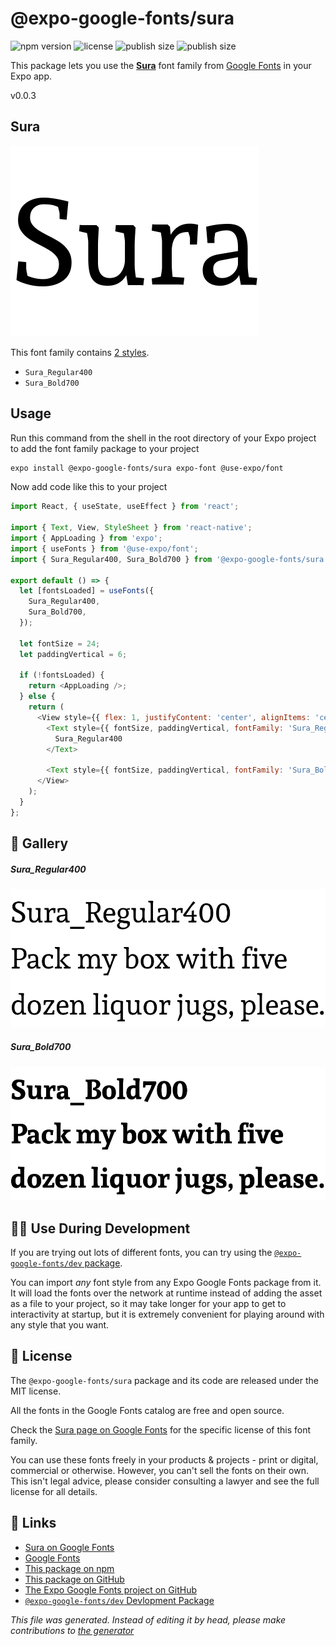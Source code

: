 # @expo-google-fonts/sura

![npm version](https://flat.badgen.net/npm/v/@expo-google-fonts/sura)
![license](https://flat.badgen.net/github/license/expo/google-fonts)
![publish size](https://flat.badgen.net/packagephobia/install/@expo-google-fonts/sura)
![publish size](https://flat.badgen.net/packagephobia/publish/@expo-google-fonts/sura)

This package lets you use the [**Sura**](https://fonts.google.com/specimen/Sura) font family from [Google Fonts](https://fonts.google.com/) in your Expo app.

v0.0.3

## Sura

![Sura](./font-family.png)

This font family contains [2 styles](#gallery).

- `Sura_Regular400`
- `Sura_Bold700`

## Usage

Run this command from the shell in the root directory of your Expo project to add the font family package to your project
```sh
expo install @expo-google-fonts/sura expo-font @use-expo/font
```

Now add code like this to your project
```js
import React, { useState, useEffect } from 'react';

import { Text, View, StyleSheet } from 'react-native';
import { AppLoading } from 'expo';
import { useFonts } from '@use-expo/font';
import { Sura_Regular400, Sura_Bold700 } from '@expo-google-fonts/sura';

export default () => {
  let [fontsLoaded] = useFonts({
    Sura_Regular400,
    Sura_Bold700,
  });

  let fontSize = 24;
  let paddingVertical = 6;

  if (!fontsLoaded) {
    return <AppLoading />;
  } else {
    return (
      <View style={{ flex: 1, justifyContent: 'center', alignItems: 'center' }}>
        <Text style={{ fontSize, paddingVertical, fontFamily: 'Sura_Regular400' }}>
          Sura_Regular400
        </Text>

        <Text style={{ fontSize, paddingVertical, fontFamily: 'Sura_Bold700' }}>Sura_Bold700</Text>
      </View>
    );
  }
};

```

## 🔡 Gallery

##### Sura_Regular400
![Sura_Regular400](./701cc1c8fa22221123e6045f90d0db8d42edadf3b831862ce801b57bb14ac1b1.ttf.png)

##### Sura_Bold700
![Sura_Bold700](./a88482ddb9067b01125775fc0f780c4b615bc72ad86cbec920ee03b2756d8d90.ttf.png)


## 👩‍💻 Use During Development

If you are trying out lots of different fonts, you can try using the [`@expo-google-fonts/dev` package](https://github.com/expo/google-fonts/tree/master/font-packages/dev#readme).

You can import *any* font style from any Expo Google Fonts package from it. It will load the fonts
over the network at runtime instead of adding the asset as a file to your project, so it may take longer
for your app to get to interactivity at startup, but it is extremely convenient
for playing around with any style that you want.

## 📖 License

The `@expo-google-fonts/sura` package and its code are released under the MIT license.

All the fonts in the Google Fonts catalog are free and open source.

Check the [Sura page on Google Fonts](https://fonts.google.com/specimen/Sura) for the specific license of this font family.

You can use these fonts freely in your products & projects - print or digital, commercial or otherwise. However, you can't sell the fonts on their own. This isn't legal advice, please consider consulting a lawyer and see the full license for all details.

## 🔗 Links

- [Sura on Google Fonts](https://fonts.google.com/specimen/Sura)
- [Google Fonts](https://fonts.google.com/)
- [This package on npm](https://www.npmjs.com/package/@expo-google-fonts/sura)
- [This package on GitHub](https://github.com/expo/google-fonts/tree/master/font-packages/sura)
- [The Expo Google Fonts project on GitHub](https://github.com/expo/google-fonts)
- [`@expo-google-fonts/dev` Devlopment Package](https://github.com/expo/google-fonts/tree/master/font-packages/dev)


*This file was generated. Instead of editing it by head, please make contributions to [the generator](https://github.com/expo/google-fonts/tree/master/packages/generator)*
